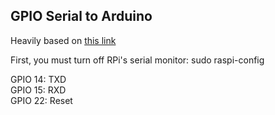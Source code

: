 ## GPIO Serial to Arduino
Heavily based on [this link](http://spellfoundry.com/sleepy-pi/setting-arduino-ide-raspbian/)

First, you must turn off RPi's serial monitor:
  sudo raspi-config

GPIO 14: TXD  
GPIO 15: RXD  
GPIO 22: Reset
